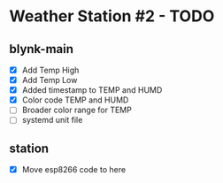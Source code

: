 # Weather Station #2 - TODO

## blynk-main
* [x] Add Temp High
* [x] Add Temp Low
* [x] Added timestamp to TEMP and HUMD
* [x] Color code TEMP and HUMD
* [ ] Broader color range for TEMP
* [ ] systemd unit file

## station
* [x] Move esp8266 code to here
